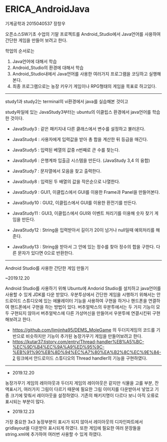 # ERICA_AndroidJava

기계공학과 2015040537 장창우

오픈소스SW기초 수업의 기말 프로젝트를 Android_Studio에서 Java언어를 사용하여 간단한 게임을 만들어 보려고 한다.

학업의 순서로는
1. Java언어에 대해서 학습
2. Android_Studio의 환경에 대해서 학습
3. Android_Studio내에서 Java언어를 사용한 여러가지 프로그램을 코딩하고 실행해본다.
4. 최종 프로그램으로는 농장 키우기 게임이나 RPG형태의 게임을 목표로 하고있다.

---------------------------------------------------------------------------------------------

study1과 study2는 terminal의  vi환경에서 java를 실습해본 것이고

study파일에 있는 JavaStudy3부터는 ubuntu의 이클립스 환경에서 java언어를 학습한 것이다.

- JavaStudy3 : 같은 패키지내 다른 클래스에서 변수를 설정하고 불러온다.

- JavaStudy4 : 사용자에게 입력값을 받아 총 합을 계산한 뒤 등급을 매긴다.

- JavaStudy5 : 입력된 베열의 값중 n번째로 큰 수를 찾는다.

- JavaStudy6 : 은행계좌 입출금 시스템을 만든다. (JavaStudy 3,4 의 융합)

- JavaStudy7 : 문자열에서 모음을 찾고 출력한다.

- JavaStudy8 : 입력된 두 배열의 값을 작은순으로 나열한다.

- JavaStudy9 : GUI1, 이클립스에서 GUI를 이용한 Frame과 Panel을 만들어본다.

- JavaStudy10 : GUI2, 이클립스에서 GUI를 이용한 환전기를 만든다.

- JavaStudy11 : GUI3, 이클립스에서 GUI와 이벤트 처리기를 이용해 숫자 찾기 게임을 만든다.

- JavaStudy12 : String을 입력받아서 길이가 20이 넘거나 null일때 예외처리를 해준다.

- JavaStudy13 : String을 받아서 그 안에 있는 정수를 찾아 정수의 합을 구한다. 다른 문자가 있다면 0으로 반환한다.

------------------------------------------------------------------------------------------

Android Studio를 사용한 간단한 게임 만들기

~2019.12.20

Android Studio를 사용하기 위해 Ubuntu에 Andorid Studio를 설치하고 java언어를 사용할 수 있게 JDK를 다운 받았다.
우분투상에서 간단한 게임을 시행하기 위해서는 안드로이드 스튜디오에 있는 에뮬레이터 기능을 사용하여 구현을 하거나
핸드폰을 연결하여 핸드폰에서 구현을 하는 방법이 있다. 버추얼박스의 우분투에서는 두 가지 기능이 모두 구현되지 않아서
버추얼박스에 다른 가상머신을 만들어서 우분투에 연결시킨뒤 구현해보려고 한다.

- https://github.com/limjinha95/DEMS_MoleGame 의 두더지게임의 코드를 기반으로 비슷하지만 기능이 추가된 농장가꾸기 게임을 만들어보려고 한다.
- https://kutar37.tistory.com/entry/Thread-handler%EB%A5%BC-%EC%9D%B4%EC%9A%A9%ED%95%9C-%EB%91%90%EB%8D%94%EC%A7%80%EA%B2%8C%EC%9E%84-2 링크에서 안드로이드 스튜디오의 Thread handler의 기능을 구현하였다.

------------------------------------------------------------------------------------------

- 2019.12.20

농장가꾸기 게임의 레이아웃과 두더지 게임의 레이아웃은 같지만 식물을 고를 부분, 잔액표시기, 여러가지 그림이 다르기 때문에 필요한 그림 이미지를 다운받아서 넣었고 기종 크기에 맞춰서 레이아웃을 설정하였다. 기존의 패키지명이 다르다 보니 아직 오류로 표시되는 부분이 많다.

- 2019.12.23

가장 중요한 3x3 농장부분이 표시가 되지 않아서 레이아웃의 디자인파트에서 gridlayout을 다운받아 표시되게 하였다. 또한 게임에 필요한 여러 문장들을 string.xml에 추가하여 여러번 사용할 수 있게 하였다.


